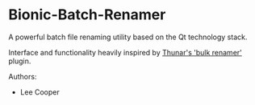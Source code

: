# Bionic-Batch-Renamer

A powerful batch file renaming utility based on the Qt technology stack.

Interface and functionality heavily inspired by [Thunar's 'bulk renamer'](https://docs.xfce.org/xfce/thunar/bulk-renamer/start) plugin.

Authors:

- Lee Cooper

# 
